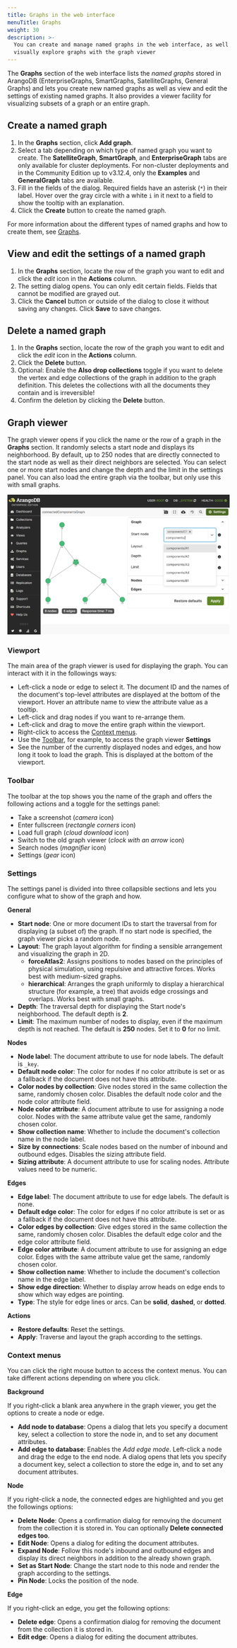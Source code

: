 ```yaml
---
title: Graphs in the web interface
menuTitle: Graphs
weight: 30
description: >-
  You can create and manage named graphs in the web interface, as well as
  visually explore graphs with the graph viewer
---
```

The **Graphs** section of the web interface lists the _named graphs_ stored in
ArangoDB (EnterpriseGraphs, SmartGraphs, SatelliteGraphs, General Graphs) and
lets you create new named graphs as well as view and edit the settings of
existing named graphs. It also provides a viewer facility for visualizing
subsets of a graph or an entire graph.

## Create a named graph

1. In the **Graphs** section, click **Add graph**.
2. Select a tab depending on which type of named graph you want to create.
   The **SatelliteGraph**, **SmartGraph**, and **EnterpriseGraph** tabs are
   only available for cluster deployments.
   For non-cluster deployments and in the Community Edition up to v3.12.4,
   only the **Examples** and **GeneralGraph** tabs are available.
3. Fill in the fields of the dialog. Required fields have an asterisk (`*`)
   in their label. Hover over the gray circle with a white `i` in it next to
   a field to show the tooltip with an explanation.
4. Click the **Create** button to create the named graph.

For more information about the different types of named graphs and how to
create them, see [Graphs](../../graphs/_index.md).

## View and edit the settings of a named graph

1. In the **Graphs** section, locate the row of the graph you want to edit and
   click the _edit_ icon in the **Actions** column.
2. The setting dialog opens. You can only edit certain fields. Fields that 
   cannot be modified are grayed out.
3. Click the **Cancel** button or outside of the dialog to close it without
   saving any changes. Click **Save** to save changes.
   
## Delete a named graph

1. In the **Graphs** section, locate the row of the graph you want to edit and
   click the _edit_ icon in the **Actions** column.
2. Click the **Delete** button.
3. Optional: Enable the **Also drop collections** toggle if you want to
   delete the vertex and edge collections of the graph in addition to the
   graph definition. This deletes the collections with all the documents
   they contain and is irreversible!
4. Confirm the deletion by clicking the **Delete** button.

## Graph viewer

The graph viewer opens if you click the name or the row of a graph in the **Graphs** section.
It randomly selects a start node and displays its neighborhood. By default,
up to 250 nodes that are directly connected to the start node as well as
their direct neighbors are selected. You can select one or more start nodes
and change the depth and the limit in the settings panel. You can also load
the entire graph via the toolbar, but only use this with small graphs.

![The graph viewer with the settings panel open](../../../images/graphViewer312.png)

### Viewport

The main area of the graph viewer is used for displaying the graph. You can
interact with it in the followings ways:

- Left-click a node or edge to select it. The document ID and the names of the
  document's top-level attributes are displayed at the bottom of the viewport.
  Hover an attribute name to view the attribute value as a tooltip.
- Left-click and drag nodes if you want to re-arrange them.
- Left-click and drag to move the entire graph within the viewport.
- Right-click to access the [Context menus](#context-menus).
- Use the [Toolbar](#toolbar), for example, to access the graph viewer **Settings**
- See the number of the currently displayed nodes and edges, and how long it
  took to load the graph. This is displayed at the bottom of the viewport.

### Toolbar

The toolbar at the top shows you the name of the graph and offers the following
actions and a toggle for the settings panel:

- Take a screenshot (_camera_ icon)
- Enter fullscreen (_rectangle corners_ icon)
- Load full graph (_cloud download_ icon)
- Switch to the old graph viewer (_clock with an arrow_ icon)
- Search nodes (_magnifier_ icon)
- Settings (_gear_ icon)

### Settings

The settings panel is divided into three collapsible sections and lets you
configure what to show of the graph and how.

**General**

- **Start node**: One or more document IDs to start the traversal from for
  displaying (a subset of) the graph. If no start node is specified, the
  graph viewer picks a random node.
- **Layout**: The graph layout algorithm for finding a sensible arrangement and
  visualizing the graph in 2D.
  - **forceAtlas2**: Assigns positions to nodes based on the principles of
    physical simulation, using repulsive and attractive forces. Works best with
    medium-sized graphs.
  - **hierarchical**: Arranges the graph uniformly to display a hierarchical
    structure (for example, a tree) that avoids edge crossings and overlaps.
    Works best with small graphs.
- **Depth**: The traversal depth for displaying the Start node's neighborhood.
  The default depth is **2**.
- **Limit**: The maximum number of nodes to display, even if the maximum depth
  is not reached. The default is **250** nodes. Set it to **0** for no limit.

**Nodes**

- **Node label**: The document attribute to use for node labels.
  The default is `_key`.
- **Default node color**: The color for nodes if no color attribute is set or
  as a fallback if the document does not have this attribute.
- **Color nodes by collection**: Give nodes stored in the same collection the
  same, randomly chosen color. Disables the default node color and the node
  color attribute field.
- **Node color attribute**: A document attribute to use for assigning a
  node color. Nodes with the same attribute value get the same, randomly
  chosen color.
- **Show collection name**: Whether to include the document's collection name
  in the node label.
- **Size by connections**: Scale nodes based on the number of inbound and
  outbound edges. Disables the sizing attribute field.
- **Sizing attribute**: A document attribute to use for scaling nodes. Attribute values need to be numeric.

**Edges**

- **Edge label**: The document attribute to use for edge labels.
  The default is none.
- **Default edge color**: The color for edges if no color attribute is set or
  as a fallback if the document does not have this attribute.
- **Color edges by collection**: Give edges stored in the same collection the
  same, randomly chosen color. Disables the default edge color and the edge
  color attribute field.
- **Edge color attribute**: A document attribute to use for assigning an
  edge color. Edges with the same attribute value get the same, randomly
  chosen color.
- **Show collection name**: Whether to include the document's collection name
  in the edge label.
- **Show edge direction**: Whether to display arrow heads on edge ends to show
  which way edges are pointing.
- **Type**: The style for edge lines or arcs.
  Can be **solid**, **dashed**, or **dotted**.

**Actions**

- **Restore defaults**: Reset the settings.
- **Apply**: Traverse and layout the graph according to the settings.

### Context menus

You can click the right mouse button to access the context menus. You can take
different actions depending on where you click.

**Background**

If you right-click a blank area anywhere in the graph viewer, you get the
options to create a node or edge.

- **Add node to database**: Opens a dialog that lets you specify a document key,
  select a collection to store the node in, and to set any document attributes.
- **Add edge to database**: Enables the _Add edge mode_. Left-click a node and
  drag the edge to the end node. A dialog opens that lets you specify a
  document key, select a collection to store the edge in, and to set any
  document attributes.

**Node**

If you right-click a node, the connected edges are highlighted and you get the
followings options:

- **Delete Node**: Opens a confirmation dialog for removing the document from
  the collection it is stored in.
  You can optionally **Delete connected edges too**.
- **Edit Node**: Opens a dialog for editing the document attributes.
- **Expand Node**: Follow this node's inbound and outbound edges and display
  its direct neighbors in addition to the already shown graph.
- **Set as Start Node**: Change the start node to this node and render the
  graph according to the settings.
- **Pin Node**: Locks the position of the node.

**Edge**

If you right-click an edge, you get the following options:

- **Delete edge**: Opens a confirmation dialog for removing the document from
  the collection it is stored in.
- **Edit edge**: Opens a dialog for editing the document attributes.
